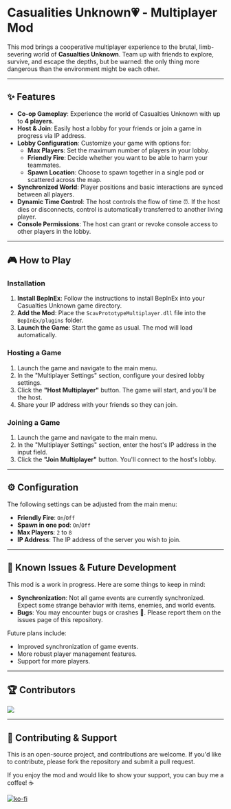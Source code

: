 # Casualities Unknown💗 - Multiplayer Mod 

This mod brings a cooperative multiplayer experience to the brutal, limb-severing world of **Casualties Unknown**. Team up with friends to explore, survive, and escape the depths, but be warned: the only thing more dangerous than the environment might be each other.

***

## ✨ Features

-   **Co-op Gameplay**: Experience the world of Casualties Unknown with up to **4 players**.
-   **Host & Join**: Easily host a lobby for your friends or join a game in progress via IP address.
-   **Lobby Configuration**: Customize your game with options for:
    -   **Max Players**: Set the maximum number of players in your lobby.
    -   **Friendly Fire**: Decide whether you want to be able to harm your teammates.
    -   **Spawn Location**: Choose to spawn together in a single pod or scattered across the map.
-   **Synchronized World**: Player positions and basic interactions are synced between all players.
-   **Dynamic Time Control**: The host controls the flow of time ⏰. If the host dies or disconnects, control is automatically transferred to another living player.
-   **Console Permissions**: The host can grant or revoke console access to other players in the lobby.

***

## 🎮 How to Play

### Installation

1.  **Install BepInEx**: Follow the instructions to install BepInEx into your Casualties Unknown game directory.
2.  **Add the Mod**: Place the `ScavPrototypeMultiplayer.dll` file into the `BepInEx/plugins` folder.
3.  **Launch the Game**: Start the game as usual. The mod will load automatically.

### Hosting a Game

1.  Launch the game and navigate to the main menu.
2.  In the "Multiplayer Settings" section, configure your desired lobby settings.
3.  Click the **"Host Multiplayer"** button. The game will start, and you'll be the host.
4.  Share your IP address with your friends so they can join.

### Joining a Game

1.  Launch the game and navigate to the main menu.
2.  In the "Multiplayer Settings" section, enter the host's IP address in the input field.
3.  Click the **"Join Multiplayer"** button. You'll connect to the host's lobby.

***

## ⚙️ Configuration

The following settings can be adjusted from the main menu:

-   **Friendly Fire**: `On`/`Off`
-   **Spawn in one pod**: `On`/`Off`
-   **Max Players**: `2` to `8`
-   **IP Address**: The IP address of the server you wish to join.

***

## 🚧 Known Issues & Future Development

This mod is a work in progress. Here are some things to keep in mind:

-   **Synchronization**: Not all game events are currently synchronized. Expect some strange behavior with items, enemies, and world events.
-   **Bugs**: You may encounter bugs or crashes 🐛. Please report them on the issues page of this repository.

Future plans include:

-   Improved synchronization of game events.
-   More robust player management features.
-   Support for more players.

***

## 🏆 Contributors

<a href="https://github.com/Russiankids/Casualities-Unknown-MultiplayerMod/graphs/contributors">
  <img src="https://contrib.rocks/image?repo=Russiankids/Casualities-Unknown-MultiplayerMod" />
</a>

***

## 🤝 Contributing & Support

This is an open-source project, and contributions are welcome. If you'd like to contribute, please fork the repository and submit a pull request.

If you enjoy the mod and would like to show your support, you can buy me a coffee! ☕

[![ko-fi](https://ko-fi.com/img/githubbutton_sm.svg)](https://ko-fi.com/C1C01MC1J6)
